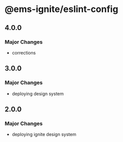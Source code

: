 # @ems-ignite/eslint-config

## 4.0.0

### Major Changes

- corrections

## 3.0.0

### Major Changes

- deploying design system

## 2.0.0

### Major Changes

- deploying ignite design system
